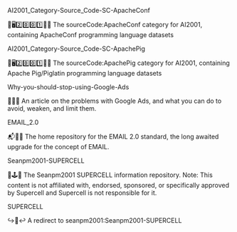 
AI2001_Category-Source_Code-SC-ApacheConf

🧠️🖥️2️⃣️0️⃣️0️⃣️1️⃣️💾️📜️ The sourceCode:ApacheConf category for AI2001, containing ApacheConf programming language datasets

AI2001_Category-Source_Code-SC-ApachePig

🧠️🖥️2️⃣️0️⃣️0️⃣️1️⃣️💾️📜️ The sourceCode:ApachePig category for AI2001, containing Apache Pig/Piglatin programming language datasets

Why-you-should-stop-using-Google-Ads

🚫️📃️🚫️ An article on the problems with Google Ads, and what you can do to avoid, weaken, and limit them.

EMAIL_2.0

📬️📧️📮️ The home repository for the EMAIL 2.0 standard, the long awaited upgrade for the concept of EMAIL.

Seanpm2001-SUPERCELL

🔲️🕹️📖️ The Seanpm2001 SUPERCELL information repository. Note: This content is not affiliated with, endorsed, sponsored, or specifically approved by Supercell and Supercell is not responsible for it.

SUPERCELL

↪️🔲️↩️ A redirect to seanpm2001:Seanpm2001-SUPERCELL

